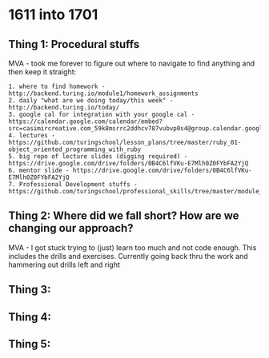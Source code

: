 # 1611 into 1701

## Thing 1: Procedural stuffs

MVA - took me forever to figure out where to navigate to find anything and then keep it straight:

    1. where to find homework - http://backend.turing.io/module1/homework_assignments
    2. daily "what are we doing today/this week" - http://backend.turing.io/today/
    3. google cal for integration with your google cal - https://calendar.google.com/calendar/embed?src=casimircreative.com_59k8msrrc2ddhcv787vubvp0s4@group.calendar.google.com&ctz=America/Denver
    4. lectures - https://github.com/turingschool/lesson_plans/tree/master/ruby_01-object_oriented_programming_with_ruby
    5. big repo of lecture slides (digging required) - https://drive.google.com/drive/folders/0B4C6lfVKu-E7Mlh0Z0FYbFA2YjQ
    6. mentor slide - https://drive.google.com/drive/folders/0B4C6lfVKu-E7Mlh0Z0FYbFA2YjQ
    7. Professional Development stuffs - https://github.com/turingschool/professional_skills/tree/master/module_one



## Thing 2: Where did we fall short?  How are we changing our approach?

MVA - I got stuck trying to (just) learn too much and not code enough.  This includes the drills and exercises.  Currently going back thru the work and hammering out drills left and right



## Thing 3:



## Thing 4:



## Thing 5:
